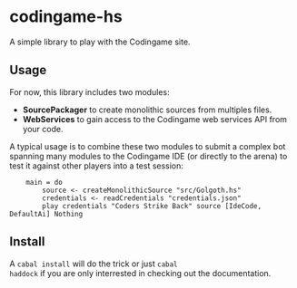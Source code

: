 codingame-hs
============

A simple library to play with the Codingame site.

Usage
-----

For now, this library includes two modules:

-   **SourcePackager** to create monolithic sources from multiples files.
-   **WebServices** to gain access to the Codingame web services API from your code.

A typical usage is to combine these two modules to submit a complex bot spanning many modules to the
Codingame IDE (or directly to the arena) to test it against other players into a test session:

        main = do
            source <- createMonolithicSource "src/Golgoth.hs"
            credentials <- readCredentials "credentials.json"
            play credentials "Coders Strike Back" source [IdeCode, DefaultAi] Nothing

Install
-------

A <code>cabal install</code> will do the trick or just <code>cabal haddock</code> if you are only
interrested in checking out the documentation.
